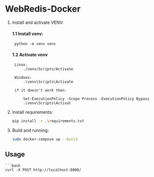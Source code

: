 # WebRedis-Docker

1. Install and activate VENV:  
    #### 1.1 Install venv:
        
        python -m venv venv

    #### 1.2 Activate venv

        Linux:  
            ./venv/Scripts/Activate

        Windows:
            .\venv\Scripts\Activate  

        if it doesn't work then։
        
            Set-ExecutionPolicy -Scope Process -ExecutionPolicy Bypass
            .\venv\Scripts\Activat  
2. Install requirements:
    ```bash
    pip install -r .\requirements.txt

3. Build and running:
    ```bash
    sudo docker-compose up --build

## Usage
    ```bash
    curl -X POST http://localhost:8000/